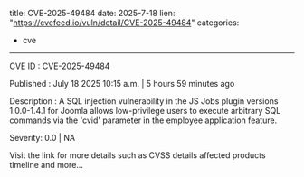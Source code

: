  
title: CVE-2025-49484
date: 2025-7-18
lien: "https://cvefeed.io/vuln/detail/CVE-2025-49484"
categories:
  - cve
---

CVE ID : CVE-2025-49484

Published :  July 18
2025
10:15 a.m. | 5 hours
59 minutes ago

Description : A SQL injection vulnerability in the JS Jobs plugin versions 1.0.0-1.4.1 for Joomla allows low-privilege users to execute arbitrary SQL commands via the 'cvid' parameter in the employee application feature.

Severity: 0.0 | NA

Visit the link for more details
such as CVSS details
affected products
timeline
and more...
